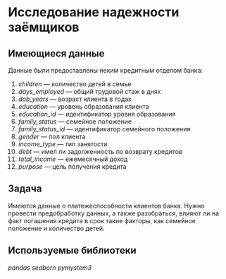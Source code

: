 # Исследование надежности заёмщиков

## Имеющиеся данные
Данные были предоставлены неким кредитным отделом банка:
1. *children* — количество детей в семье
2. *days_employed* — общий трудовой стаж в днях
3. *dob_years* — возраст клиента в годах
4. *education* — уровень образования клиента
5. *education_id* — идентификатор уровня образования
6. *family_status* — семейное положение
7. *family_status_id* — идентификатор семейного положения
8. *gender* — пол клиента
9. *income_type* — тип занятости
10. *debt* — имел ли задолженность по возврату кредитов
11. *total_income* — ежемесячный доход
12. *purpose* — цель получения кредита

## Задача
Имеются данные о платежеспособности клиентов банка. Нужно провести предобработку данных, а также разобраться, влияют ли на факт погашения кредита в срок такие факторы, как семейное положение и количество детей.

## Используемые библиотеки
*pandas*
*seaborn*
*pymystem3*